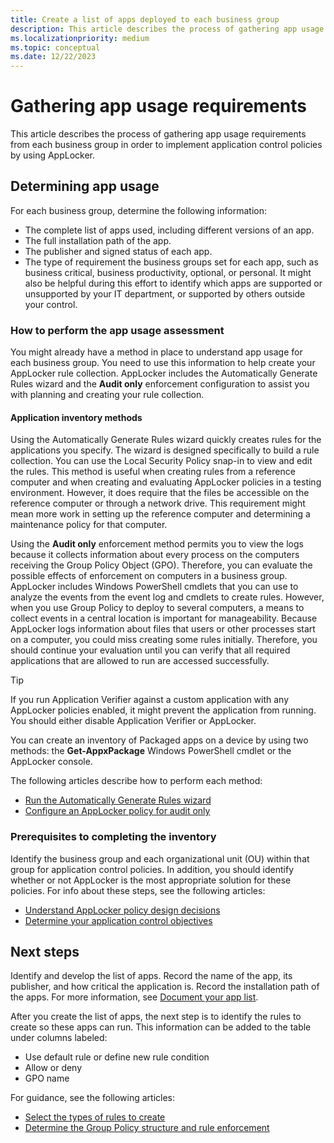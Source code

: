 ```yaml
---
title: Create a list of apps deployed to each business group
description: This article describes the process of gathering app usage requirements from each business group to implement application control policies by using AppLocker.
ms.localizationpriority: medium
ms.topic: conceptual
ms.date: 12/22/2023
---
```


# Gathering app usage requirements

This article describes the process of gathering app usage requirements from each business group in order to implement application control policies by using AppLocker.

## Determining app usage

For each business group, determine the following information:

- The complete list of apps used, including different versions of an app.
- The full installation path of the app.
- The publisher and signed status of each app.
- The type of requirement the business groups set for each app, such as business critical, business productivity, optional, or personal. It might also be helpful during this effort to identify which apps are supported or unsupported by your IT department, or supported by others outside your control.

### How to perform the app usage assessment

You might already have a method in place to understand app usage for each business group. You need to use this information to help create your AppLocker rule collection. AppLocker includes the Automatically Generate Rules wizard and the **Audit only** enforcement configuration to assist you with planning and creating your rule collection.

#### Application inventory methods

Using the Automatically Generate Rules wizard quickly creates rules for the applications you specify. The wizard is designed specifically to build a rule collection. You can use the Local Security Policy snap-in to view and edit the rules. This method is useful when creating rules from a reference computer and when creating and evaluating AppLocker policies in a testing environment. However, it does require that the files be accessible on the reference computer or through a network drive. This requirement might mean more work in setting up the reference computer and determining a maintenance policy for that computer.

Using the **Audit only** enforcement method permits you to view the logs because it collects information about every process on the computers receiving the Group Policy Object (GPO). Therefore, you can evaluate the possible effects of enforcement on computers in a business group. AppLocker includes Windows PowerShell cmdlets that you can use to analyze the events from the event log and cmdlets to create rules. However, when you use Group Policy to deploy to several computers, a means to collect events in a central location is important for manageability. Because AppLocker logs information about files that users or other processes start on a computer, you could miss creating some rules initially. Therefore, you should continue your evaluation until you can verify that all required applications that are allowed to run are accessed successfully.

> [!TIP]
> If you run Application Verifier against a custom application with any AppLocker policies enabled, it might prevent the application from running. You should either disable Application Verifier or AppLocker.

You can create an inventory of Packaged apps on a device by using two methods: the **Get-AppxPackage** Windows PowerShell cmdlet or the AppLocker console.

The following articles describe how to perform each method:

- [Run the Automatically Generate Rules wizard](run-the-automatically-generate-rules-wizard.md)
- [Configure an AppLocker policy for audit only](configure-an-applocker-policy-for-audit-only.md)

### Prerequisites to completing the inventory

Identify the business group and each organizational unit (OU) within that group for application control policies. In addition, you should identify whether or not AppLocker is the most appropriate solution for these policies. For info about these steps, see the following articles:

- [Understand AppLocker policy design decisions](understand-applocker-policy-design-decisions.md)
- [Determine your application control objectives](../appcontrol-and-applocker-overview.md)

## Next steps

Identify and develop the list of apps. Record the name of the app, its publisher, and how critical the application is. Record the installation path of the apps. For more information, see [Document your app list](document-your-application-list.md).

After you create the list of apps, the next step is to identify the rules to create so these apps can run. This information can be added to the table under columns labeled:

- Use default rule or define new rule condition
- Allow or deny
- GPO name

For guidance, see the following articles:

- [Select the types of rules to create](select-types-of-rules-to-create.md)
- [Determine the Group Policy structure and rule enforcement](determine-group-policy-structure-and-rule-enforcement.md)
